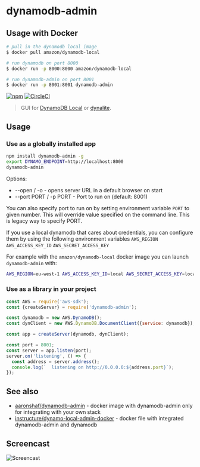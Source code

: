 # dynamodb-admin

## Usage with Docker
```bash
# pull in the dynamodb local image
$ docker pull amazon/dynamodb-local

# run dynamodb on port 8000
$ docker run -p 8000:8000 amazon/dynamodb-local

# run dynamodb-admin on port 8001
$ docker run -p 8001:8001 dynamodb-admin
```


[![npm](https://img.shields.io/npm/v/dynamodb-admin.svg)](https://www.npmjs.com/package/dynamodb-admin)
[![CircleCI](https://circleci.com/gh/aaronshaf/dynamodb-admin/tree/master.svg?style=svg)](https://circleci.com/gh/aaronshaf/dynamodb-admin/tree/master)
> GUI for [DynamoDB Local](https://aws.amazon.com/blogs/aws/dynamodb-local-for-desktop-development/) or [dynalite](https://github.com/mhart/dynalite).

## Usage

### Use as a globally installed app

```bash
npm install dynamodb-admin -g
export DYNAMO_ENDPOINT=http://localhost:8000
dynamodb-admin
```

Options:
 - --open / -o - opens server URL in a default browser on start
 - --port PORT / -p PORT -  Port to run on (default: 8001)

You can also specify port to run on by setting environment variable `PORT` to given number. This will override value specified on the command line. This is legacy way to specify PORT.

If you use a local dynamodb that cares about credentials, you can configure them by using the following environment variables `AWS_REGION` `AWS_ACCESS_KEY_ID` `AWS_SECRET_ACCESS_KEY`

For example with the `amazon/dynamodb-local` docker image you can launch `dynamodb-admin` with:

```bash
AWS_REGION=eu-west-1 AWS_ACCESS_KEY_ID=local AWS_SECRET_ACCESS_KEY=local dynamodb-admin
```

### Use as a library in your project

```js
const AWS = require('aws-sdk');
const {createServer} = require('dynamodb-admin');

const dynamodb = new AWS.DynamoDB();
const dynClient = new AWS.DynamoDB.DocumentClient({service: dynamodb});

const app = createServer(dynamodb, dynClient);

const port = 8001;
const server = app.listen(port);
server.on('listening', () => {
  const address = server.address();
  console.log(`  listening on http://0.0.0.0:${address.port}`);
});
```

## See also

* [aaronshaf/dynamodb-admin](https://hub.docker.com/r/aaronshaf/dynamodb-admin/) - docker image with dynamodb-admin only for integrating with your own stack
* [instructure/dynamo-local-admin-docker](https://github.com/instructure/dynamo-local-admin-docker) - docker file with integrated dynamodb-admin and dynamodb

## Screencast

![Screencast](https://d3vv6lp55qjaqc.cloudfront.net/items/2S1m213N1o2L231e011o/Screen%20Recording%202016-10-17%20at%2001.11%20PM.gif?X-CloudApp-Visitor-Id=ab2071d5f76f8504ab6d3070d8a2c5c3&v=e6056da9)
